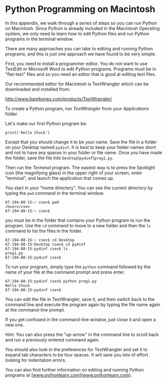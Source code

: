 Python Programming on Macintosh
===============================

In this appendix, we walk through a series of steps so you can run
Python on Macintosh. Since Python is already included in the Macintosh
Operating system, we only need to learn how to edit Python files and run
Python programs in the terminal window.

There are many approaches you can take to editing and running Python
programs, and this is just one approach we have found to be very simple.

First, you need to install a programmer editor. You do not want to use
TextEdit or Microsoft Word to edit Python programs. Programs must be in
"flat-text" files and so you need an editor that is good at editing text
files.

Our recommended editor for Macintosh is TextWrangler which can be
downloaded and installed from:

<http://www.barebones.com/products/TextWrangler/>

To create a Python program, run *TextWrangler* from your
*Applications* folder.

Let's make our first Python program be:

    print('Hello Chuck')

Except that you should change it to be your name. Save the file in a
folder on your Desktop named `py4inf`. It is best to keep
your folder names short and not to have any spaces in your folder or
file name. Once you have made the folder, save the file into
`Desktop`\\`py4inf`\\`prog1.py`.

Then run the *Terminal* program. The easiest way is to
press the Spotlight icon (the magnifying glass) in the upper right of
your screen, enter "terminal", and launch the application that comes up.

You start in your "home directory". You can see the current directory by
typing the `pwd` command in the terminal window.

    67-194-80-15:~ csev$ pwd
    /Users/csev
    67-194-80-15:~ csev$

you must be in the folder that contains your Python program to run the
program. Use the `cd` command to move to a new folder and
then the `ls` command to list the files in the folder.

    67-194-80-15:~ csev$ cd Desktop
    67-194-80-15:Desktop csev$ cd py4inf
    67-194-80-15:py4inf csev$ ls
    prog1.py
    67-194-80-15:py4inf csev$

To run your program, simply type the `python` command
followed by the name of your file at the command prompt and press enter.

    67-194-80-15:py4inf csev$ python prog1.py
    Hello Chuck
    67-194-80-15:py4inf csev$

You can edit the file in TextWrangler, save it, and then switch back to
the command line and execute the program again by typing the file name
again at the command-line prompt.

If you get confused in the command-line window, just close it and open a
new one.

Hint: You can also press the "up-arrow" in the command line to scroll
back and run a previously entered command again.

You should also look in the preferences for TextWrangler and set it to
expand tab characters to be four spaces. It will save you lots of effort
looking for indentation errors.

You can also find further information on editing and running Python
programs at [www.pythonlearn.com](www.pythonlearn.com).


